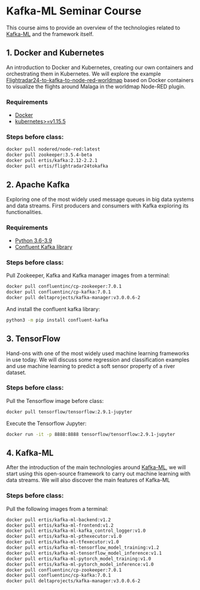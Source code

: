 # Kafka-ML Seminar Course

This course aims to provide an overview of the technologies related to [Kafka-ML](https://github.com/ertis-research/kafka-ml/) and the framework itself.

## 1. Docker and Kubernetes
An introduction to Docker and Kubernetes, creating our own containers and orchestrating them in Kubernetes. We will explore the example [Flightradar24-to-kafka-to-node-red-worldmap](https://github.com/ertis-research/flightradar24-to-kafka-to-node-red-worldmap) based on Docker containers to visualize the flights around Malaga in the worldmap Node-RED plugin.

### Requirements
- [Docker](https://www.docker.com/)
- [kubernetes>=v1.15.5](https://kubernetes.io/)

### Steps before class:
```bash
docker pull nodered/node-red:latest
docker pull zookeeper:3.5.4-beta
docker pull ertis/kafka:2.12-2.2.1
docker pull ertis/flightradar24tokafka
```

## 2. Apache Kafka
Exploring one of the most widely used message queues in big data systems and data streams. First producers and consumers with Kafka exploring its functionalities.

###  Requirements
- [Python 3.6-3.9](https://www.python.org/downloads/)
- [Confluent Kafka library](https://pypi.org/project/confluent-kafka/)

###  Steps before class:
Pull Zookeeper, Kafka and Kafka manager images from a terminal:
```bash
docker pull confluentinc/cp-zookeeper:7.0.1
docker pull confluentinc/cp-kafka:7.0.1
docker pull deltaprojects/kafka-manager:v3.0.0.6-2
```

And install the confluent kafka library:
```bash
python3 -m pip install confluent-kafka
```

## 3. TensorFlow
Hand-ons with one of the most widely used machine learning frameworks in use today. We will discuss some regression and classification examples and use machine learning to predict a soft sensor property of a river dataset.

###  Steps before class:
Pull the Tensorflow image before class:
```bash
docker pull tensorflow/tensorflow:2.9.1-jupyter
```

Execute the Tensorflow Jupyter:
```bash
docker run -it -p 8888:8888 tensorflow/tensorflow:2.9.1-jupyter
```

## 4. Kafka-ML
After the introduction of the main technologies around [Kafka-ML](https://github.com/ertis-research/kafka-ml/), we will start using this open-source framework to carry out machine learning with data streams. We will also discover the main features of Kafka-ML
 
###  Steps before class:
Pull the following images from a terminal:
```bash
docker pull ertis/kafka-ml-backend:v1.2
docker pull ertis/kafka-ml-frontend:v1.2
docker pull ertis/kafka-ml-kafka_control_logger:v1.0 
docker pull ertis/kafka-ml-pthexecutor:v1.0 
docker pull ertis/kafka-ml-tfexecutor:v1.0
docker pull ertis/kafka-ml-tensorflow_model_training:v1.2
docker pull ertis/kafka-ml-tensorflow_model_inference:v1.1
docker pull ertis/kafka-ml-pytorch_model_training:v1.0
docker pull ertis/kafka-ml-pytorch_model_inference:v1.0
docker pull confluentinc/cp-zookeeper:7.0.1
docker pull confluentinc/cp-kafka:7.0.1
docker pull deltaprojects/kafka-manager:v3.0.0.6-2
```